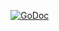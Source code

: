 [![GoDoc](https://godoc.org/github.com/mickep76/encdec?status.svg)](https://godoc.org/github.com/mickep76/compression)
